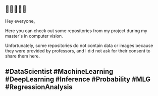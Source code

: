 ##  👋👋👋👋👋

Hey everyone,

Here you can check out some repositories from my project during my master's in computer vision.

Unfortunately, some repositories do not contain data or images because they were provided by professors, and I did not ask for their consent to share them here.

## #DataScientist #MachineLearning #DeepLearning #Inference #Probability #MLG #RegressionAnalysis





